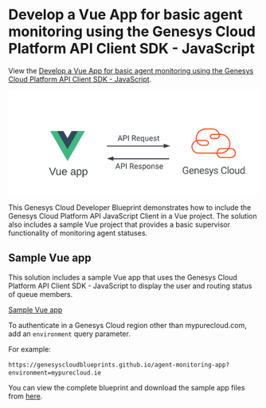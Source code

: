 # Develop a Vue App for basic agent monitoring using the Genesys Cloud Platform API Client SDK - JavaScript

View the [Develop a Vue App for basic agent monitoring using the Genesys Cloud Platform API Client SDK - JavaScript](https://developer.mypurecloud.com/blueprints/agent-monitoring-app "Opens the Genesys Cloud Developer Center blueprints page").

![GCSDK_Angular](blueprint/images/vue-app-genesys-cloud.png "Develop a Vue app that uses the Genesys Cloud Platform API Client SDK")

This Genesys Cloud Developer Blueprint demonstrates how to include the Genesys Cloud Platform API JavaScript Client in a Vue project. The solution also includes a sample Vue project that provides a basic supervisor functionality of monitoring agent statuses.

## Sample Vue app

This solution includes a sample Vue app that uses the Genesys Cloud Platform API Client SDK - JavaScript to display the user and routing status of queue members.

[Sample Vue app](https://genesyscloudblueprints.github.io/agent-monitoring-app "Opens the sample Vue app")

To authenticate in a Genesys Cloud region other than mypurecloud.com, add an `environment` query parameter.

For example:

```
https://genesyscloudblueprints.github.io/agent-monitoring-app?environment=mypurecloud.ie
```
You can view the complete blueprint and download the sample app files from [here](https://github.com/GenesysCloudBlueprints/agent-monitoring-app-blueprint/tree/main/agent-monitoring-app "Opens the sample Vue app").

